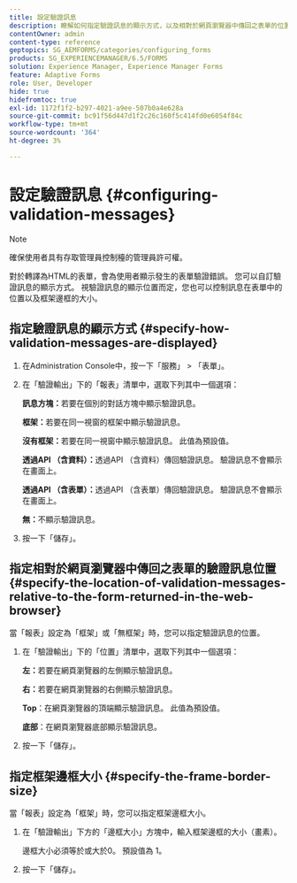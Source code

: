 ```yaml
---
title: 設定驗證訊息
description: 瞭解如何指定驗證訊息的顯示方式，以及相對於網頁瀏覽器中傳回之表單的位置。
contentOwner: admin
content-type: reference
geptopics: SG_AEMFORMS/categories/configuring_forms
products: SG_EXPERIENCEMANAGER/6.5/FORMS
solution: Experience Manager, Experience Manager Forms
feature: Adaptive Forms
role: User, Developer
hide: true
hidefromtoc: true
exl-id: 1172f1f2-b297-4021-a9ee-507b0a4e628a
source-git-commit: bc91f56d447d1f2c26c160f5c414fd0e6054f84c
workflow-type: tm+mt
source-wordcount: '364'
ht-degree: 3%

---
```


# 設定驗證訊息 {#configuring-validation-messages}

>[!NOTE]
> 
> 確保使用者具有存取管理員控制檯的管理員許可權。

對於轉譯為HTML的表單，會為使用者顯示發生的表單驗證錯誤。 您可以自訂驗證訊息的顯示方式。 視驗證訊息的顯示位置而定，您也可以控制訊息在表單中的位置以及框架邊框的大小。

## 指定驗證訊息的顯示方式 {#specify-how-validation-messages-are-displayed}

1. 在Administration Console中，按一下「服務」 > 「表單」。
1. 在「驗證輸出」下的「報表」清單中，選取下列其中一個選項：

   **訊息方塊：**&#x200B;若要在個別的對話方塊中顯示驗證訊息。

   **框架：**&#x200B;若要在同一視窗的框架中顯示驗證訊息。

   **沒有框架：**&#x200B;若要在同一視窗中顯示驗證訊息。 此值為預設值。

   **透過API （含資料）：**&#x200B;透過API （含資料）傳回驗證訊息。 驗證訊息不會顯示在畫面上。

   **透過API （含表單）：**&#x200B;透過API （含表單）傳回驗證訊息。 驗證訊息不會顯示在畫面上。

   **無：**&#x200B;不顯示驗證訊息。

1. 按一下「儲存」。

## 指定相對於網頁瀏覽器中傳回之表單的驗證訊息位置 {#specify-the-location-of-validation-messages-relative-to-the-form-returned-in-the-web-browser}

當「報表」設定為「框架」或「無框架」時，您可以指定驗證訊息的位置。

1. 在「驗證輸出」下的「位置」清單中，選取下列其中一個選項：

   **左：**&#x200B;若要在網頁瀏覽器的左側顯示驗證訊息。

   **右：**&#x200B;若要在網頁瀏覽器的右側顯示驗證訊息。

   **Top**：在網頁瀏覽器的頂端顯示驗證訊息。 此值為預設值。

   **底部**：在網頁瀏覽器底部顯示驗證訊息。

1. 按一下「儲存」。

## 指定框架邊框大小 {#specify-the-frame-border-size}

當「報表」設定為「框架」時，您可以指定框架邊框大小。

1. 在「驗證輸出」下方的「邊框大小」方塊中，輸入框架邊框的大小（畫素）。

   邊框大小必須等於或大於0。 預設值為 1。

1. 按一下「儲存」。
